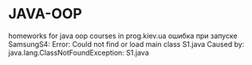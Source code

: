 # JAVA-OOP
homeworks for java oop courses in prog.kiev.ua
ошибка при запуске SamsungS4: Error: Could not find or load main class S1.java
Caused by: java.lang.ClassNotFoundException: S1.java
